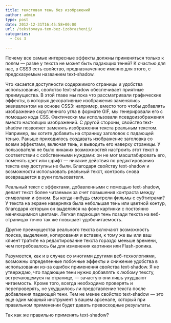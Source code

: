 ```yaml
---
title: текстовая тень без изображений
author: admin
type: post
date: 2012-12-31T16:45:58+00:00
url: /tekstovaya-ten-bez-izobrazhenij/
categories:
  - Css 3

---
```

Почему все самые интересные эффекты должны применяться только к полям — разве у текста не может быть падающих теней? К счастью для нас, в CSS3 есть свойство, предназначенное именно для этого, с предсказуемым названием text-shadow.

Что касается доступности содержимого страницы и удобства использования, свойство text-shadow обеспечивает приятные преимущества. В этой главе мы пока что рассматривали графические эффекты, в которых декоративные изображения заменялись эквивалентом на основе CSS3: например, вместо того чтобы добавлять изображение скругленного угла в формате GIF, мы генерировали его с помощью кода CSS. Фактически мы использовали псевдоизображения вместо настоящих изображений. С другой стороны, свойство text-shadow позволяет заменять изображения текста реальным текстом. Например, вы хотите добавить на страницу заголовок с падающей тенью. Раньше приходилось создавать изображение заголовка со всеми эффектами, включая тень, и выводить его наверху страницы. У пользователя не было никаких возможностей настроить этот текст в соответствии с собственными нуждами: он не мог масштабировать его, поменять цвет или шрифт — никакие действия по редактированию текста ему доступны не были. Благодаря свойству text-shadow и возможности использовать реальный текст, контроль снова возвращается в руки пользователя.

Реальный текст с эффектами, добавленными с помощью text-shadow, делает текст более читаемым за счет повышения контраста между символами и фоном. Вы когда-нибудь смотрели фильмы с субтитрами? У текста на экране наверняка была небольшая тень или цветной контур, благодаря которым он выделялся на фоне картинки с постоянно меняющимися цветами. Легкая падающая тень позади текста на веб-страницах точно так же повышает удобочитаемость.

Другие преимущества реального текста включают возможность поиска, выделения, копирования и вставки, к тому же вы или ваш клиент тратите на редактирование текста гораздо меньше времени, чем потребовалось бы для изменения картинки или Flash-ролика.

Разумеется, как и в случае со многими другими веб-технологиями, возможны определенные побочные эффекты и снижение удобства в использовании из-за ошибок применения свойства text-shadow. Я не утверждаю, что падающие тени нужно добавлять к любому тексту, встречающемуся на странице, — зачастую они лишь ухудшают читаемость. Кроме того, всегда необходимо проверять и перепроверять, не ухудшилось ли представление текста после добавления падающей тени. Тем не менее свойство text-shadow — это еще один мощный инструмент в вашем арсенале, который при правильном применении будет давать превосходные результаты.

Так как же правильно применять text-shadow?